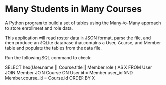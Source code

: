 # Many Students in Many Courses
A Python program to build a set of tables using the Many-to-Many approach to store enrollment and role data.

This application will read roster data in JSON format, parse the file, and then produce an SQLite database that contains a User, Course, and Member table and populate the tables from the data file.


Run the following SQL command to check:

SELECT hex(User.name || Course.title || Member.role ) AS X FROM 
    User JOIN Member JOIN Course 
    ON User.id = Member.user_id AND Member.course_id = Course.id
    ORDER BY X

